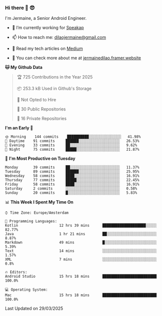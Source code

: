 ### Hi there 👋 😎
I'm Jermaine, a Senior Android Engineer.

- 🔭 I’m currently working for [Speakap](https://www.speakap.com/)

- 📫 How to reach me: dilaojermaine@gmail.com

- 📖 Read my tech articles on [Medium](https://jermainedilao.medium.com/)

- 👀 You can check more about me at [jermainedilao.framer.website](https://jermainedilao.framer.website)

<!--
**jermainedilao/jermainedilao** is a ✨ _special_ ✨ repository because its `README.md` (this file) appears on your GitHub profile.

Here are some ideas to get you started:

- 🔭 I’m currently working on ...
- 🌱 I’m currently learning ...
- 👯 I’m looking to collaborate on ...
- 🤔 I’m looking for help with ...
- 💬 Ask me about ...
- 📫 How to reach me: ...
- 😄 Pronouns: ...
- ⚡ Fun fact: ...
-->

<!--START_SECTION:waka-->
**🐱 My Github Data** 

> 🏆 725 Contributions in the Year 2025
 > 
> 📦 253.3 kB Used in Github's Storage 
 > 
> 🚫 Not Opted to Hire
 > 
> 📜 30 Public Repositories 
 > 
> 🔑 16 Private Repositories  
 > 
**I'm an Early 🐤** 

```text
🌞 Morning    144 commits    ██████████░░░░░░░░░░░░░░░   41.98% 
🌆 Daytime    91 commits     ██████░░░░░░░░░░░░░░░░░░░   26.53% 
🌃 Evening    33 commits     ██░░░░░░░░░░░░░░░░░░░░░░░   9.62% 
🌙 Night      75 commits     █████░░░░░░░░░░░░░░░░░░░░   21.87%

```
📅 **I'm Most Productive on Tuesday** 

```text
Monday       39 commits     ██░░░░░░░░░░░░░░░░░░░░░░░   11.37% 
Tuesday      89 commits     ██████░░░░░░░░░░░░░░░░░░░   25.95% 
Wednesday    58 commits     ████░░░░░░░░░░░░░░░░░░░░░   16.91% 
Thursday     77 commits     █████░░░░░░░░░░░░░░░░░░░░   22.45% 
Friday       58 commits     ████░░░░░░░░░░░░░░░░░░░░░   16.91% 
Saturday     2 commits      ░░░░░░░░░░░░░░░░░░░░░░░░░   0.58% 
Sunday       20 commits     █░░░░░░░░░░░░░░░░░░░░░░░░   5.83%

```


📊 **This Week I Spent My Time On** 

```text
⌚︎ Time Zone: Europe/Amsterdam

💬 Programming Languages: 
Kotlin                   12 hrs 39 mins      ████████████████████░░░░░   82.77% 
Java                     1 hr 21 mins        ██░░░░░░░░░░░░░░░░░░░░░░░   8.87% 
Markdown                 49 mins             █░░░░░░░░░░░░░░░░░░░░░░░░   5.39% 
Text                     14 mins             ░░░░░░░░░░░░░░░░░░░░░░░░░   1.57% 
XML                      7 mins              ░░░░░░░░░░░░░░░░░░░░░░░░░   0.8%

🔥 Editors: 
Android Studio           15 hrs 18 mins      █████████████████████████   100.0%

💻 Operating System: 
Mac                      15 hrs 18 mins      █████████████████████████   100.0%

```


 Last Updated on 29/03/2025
<!--END_SECTION:waka-->
